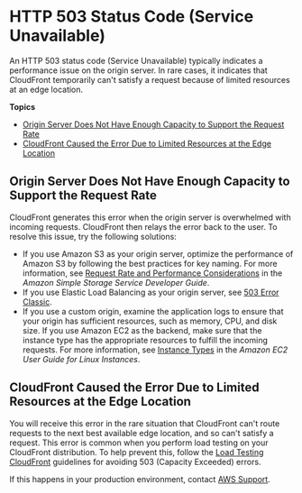 # HTTP 503 Status Code \(Service Unavailable\)<a name="http-503-service-unavailable"></a>

An HTTP 503 status code \(Service Unavailable\) typically indicates a performance issue on the origin server\. In rare cases, it indicates that CloudFront temporarily can't satisfy a request because of limited resources at an edge location\.

**Topics**
+ [Origin Server Does Not Have Enough Capacity to Support the Request Rate](#http-503-service-unavailable-not-enough-origin-capacity)
+ [CloudFront Caused the Error Due to Limited Resources at the Edge Location](#http-503-service-unavailable-limited-resources-at-edge-location)

## Origin Server Does Not Have Enough Capacity to Support the Request Rate<a name="http-503-service-unavailable-not-enough-origin-capacity"></a>

CloudFront generates this error when the origin server is overwhelmed with incoming requests\. CloudFront then relays the error back to the user\. To resolve this issue, try the following solutions:
+ If you use Amazon S3 as your origin server, optimize the performance of Amazon S3 by following the best practices for key naming\. For more information, see [Request Rate and Performance Considerations](https://docs.aws.amazon.com/AmazonS3/latest/dev/request-rate-perf-considerations.html) in the *Amazon Simple Storage Service Developer Guide*\.
+ If you use Elastic Load Balancing as your origin server, see [503 Error Classic](https://aws.amazon.com/premiumsupport/knowledge-center/503-error-classic/)\.
+ If you use a custom origin, examine the application logs to ensure that your origin has sufficient resources, such as memory, CPU, and disk size\. If you use Amazon EC2 as the backend, make sure that the instance type has the appropriate resources to fulfill the incoming requests\. For more information, see [Instance Types](https://docs.aws.amazon.com/AWSEC2/latest/DeveloperGuide/instance-types.html) in the *Amazon EC2 User Guide for Linux Instances*\.

## CloudFront Caused the Error Due to Limited Resources at the Edge Location<a name="http-503-service-unavailable-limited-resources-at-edge-location"></a>

You will receive this error in the rare situation that CloudFront can't route requests to the next best available edge location, and so can't satisfy a request\. This error is common when you perform load testing on your CloudFront distribution\. To help prevent this, follow the [Load Testing CloudFront](load-testing.md) guidelines for avoiding 503 \(Capacity Exceeded\) errors\.

If this happens in your production environment, contact [AWS Support](https://console.aws.amazon.com/support/home)\.